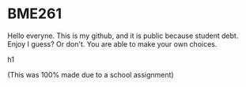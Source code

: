 # BME261

Hello everyne. 
This is my github, and it is public because student debt. 
Enjoy I guess? Or don't. You are able to make your own choices. 

h1 <yo>
  
  
  (This was 100% made due to a school assignment)
